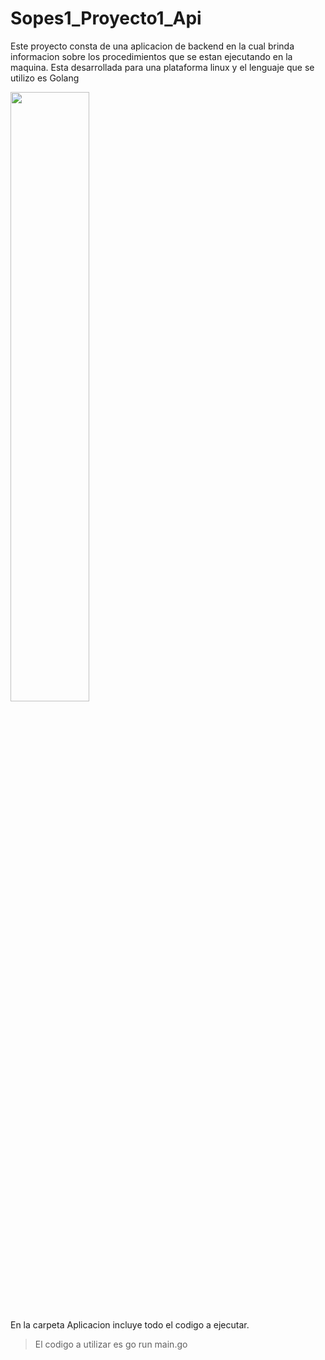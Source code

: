 # Sopes1_Proyecto1_Api
Este proyecto consta de una aplicacion de backend en la cual brinda informacion sobre los procedimientos que se estan ejecutando en la maquina. Esta desarrollada para una plataforma linux y el lenguaje que se utilizo es Golang
 
<img src="https://www.hardwinsoftware.com/blog/wp-content/uploads/2018/02/golang-gopher.png" width=50% height=50%>

En la carpeta Aplicacion incluye todo el codigo a ejecutar.

>El codigo a utilizar es 
>go run main.go